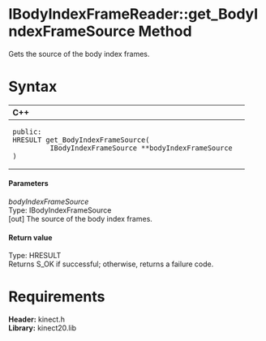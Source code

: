 IBodyIndexFrameReader::get\_BodyIndexFrameSource Method  
=======================================================  

Gets the source of the body index frames. <span id="syntaxSection"></span>

Syntax  
======  

<table>
<colgroup>
<col width="100%" />
</colgroup>
<thead>
<tr class="header">
<th align="left">C++</th>
</tr>
</thead>
<tbody>
<tr class="odd">
<td align="left"><pre><code>public:  
HRESULT get_BodyIndexFrameSource(  
         IBodyIndexFrameSource **bodyIndexFrameSource  
)</code></pre></td>
</tr>
</tbody>
</table>

<span id="ID4EG"></span>
#### Parameters  

*bodyIndexFrameSource*    
Type: IBodyIndexFrameSource  
[out] The source of the body index frames.  

<span id="ID4EP"></span>
#### Return value  

Type: HRESULT  
Returns S\_OK if successful; otherwise, returns a failure code.  

<span id="requirements"></span>

Requirements  
============  

**Header:** kinect.h  
**Library:** kinect20.lib  



<!--Please do not edit the data in the comment block below.-->
<!--
TOCTitle : get_BodyIndexFrameSource Method
RLTitle : IBodyIndexFrameReader::get_BodyIndexFrameSource Method
KeywordK : get_BodyIndexFrameSource method
KeywordK : IBodyIndexFrameReader::get_BodyIndexFrameSource method
KeywordF : IBodyIndexFrameReader::get_BodyIndexFrameSource
KeywordF : get_BodyIndexFrameSource
KeywordF : Microsoft.Kinect.kinect.IBodyIndexFrameReader.get_BodyIndexFrameSource(IBodyIndexFrameSource@)
KeywordA : M:Microsoft.Kinect.kinect.IBodyIndexFrameReader.get_BodyIndexFrameSource(IBodyIndexFrameSource@)
AssetID : M:Microsoft.Kinect.kinect.IBodyIndexFrameReader.get_BodyIndexFrameSource(IBodyIndexFrameSource@)
Locale : en-us
CommunityContent : 1
APIType : Managed
APILocation : 
APIName : Microsoft.Kinect.kinect.IBodyIndexFrameReader::get_BodyIndexFrameSource
TargetOS : Windows
TopicType : kbSyntax
DevLang : C++
DocSet : K4Wv2
ProjType : K4Wv2Proj
Technology : Kinect for Windows
Product : Kinect for Windows SDK v2
productversion : 20
-->
